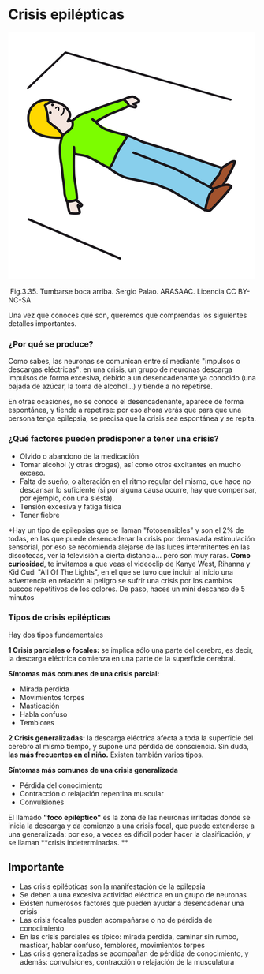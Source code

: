 # Crisis epilépticas


![](img/M3_35.png)


 Fig.3.35. Tumbarse boca arriba. Sergio Palao. ARASAAC. Licencia CC BY-NC-SA

Una vez que conoces qué son, queremos que comprendas los siguientes detalles importantes.

### **¿Por qué se produce?**

Como sabes, las neuronas se comunican entre sí mediante "impulsos o descargas eléctricas": en una crisis, un grupo de neuronas descarga impulsos de forma excesiva, debido a un desencadenante ya conocido (una bajada de azúcar, la toma de alcohol...) y tiende a no repetirse.

En otras ocasiones, no se conoce el desencadenante, aparece de forma espontánea, y tiende a repetirse: por eso ahora verás que para que una persona tenga epilepsia, se precisa que la crisis sea espontánea y se repita.

### **¿Qué factores pueden predisponer a tener una crisis?**

*   Olvido o abandono de la medicación
*   Tomar alcohol (y otras drogas), así como otros excitantes en mucho exceso.
*   Falta de sueño, o alteración en el ritmo regular del mismo, que hace no descansar lo suficiente (si por alguna causa ocurre, hay que compensar, por ejemplo, con una siesta).
*   Tensión excesiva y fatiga física
*   Tener fiebre

*Hay un tipo de epilepsias que se llaman "fotosensibles" y son el 2% de todas, en las que puede desencadenar la crisis por demasiada estimulación sensorial, por eso se recomienda alejarse de las luces intermitentes en las discotecas, ver la televisión a cierta distancia... pero son muy raras. **Como curiosidad**, te invitamos a que veas el videoclip de Kanye West, Rihanna y Kid Cudi "All Of The Lights", en el que se tuvo que incluir al inicio una advertencia en relación al peligro se sufrir una crisis por los cambios buscos repetitivos de los colores. De paso, haces un mini descanso de 5 minutos

### **Tipos de crisis epilépticas**

Hay dos tipos fundamentales

**1 Crisis parciales o focales:** se implica sólo una parte del cerebro, es decir, la descarga eléctrica comienza en una parte de la superficie cerebral.

**Síntomas más comunes de una crisis parcial:**

*   Mirada perdida
*   Movimientos torpes
*   Masticación
*   Habla confuso
*   Temblores

**2 Crisis generalizadas:** la descarga eléctrica afecta a toda la superficie del cerebro al mismo tiempo, y supone una pérdida de consciencia. Sin duda, **las más frecuentes en el niño.** Existen también varios tipos.

**Síntomas más comunes de una crisis generalizada**

*   Pérdida del conocimiento
*   Contracción o relajación repentina muscular
*   Convulsiones

El llamado **"foco epiléptico"** es la zona de las neuronas irritadas donde se inicia la descarga y da comienzo a una crisis focal, que puede extenderse a una generalizada: por eso, a veces es difícil poder hacer la clasificación, y se llaman **crisis indeterminadas. **

## Importante

*   Las crisis epilépticas son la manifestación de la epilepsia
*   Se deben a una excesiva actividad eléctrica en un grupo de neuronas
*   Existen numerosos factores que pueden ayudar a desencadenar una crisis
*   Las crisis focales pueden acompañarse o no de pérdida de conocimiento
*   En las crisis parciales es típico: mirada perdida, caminar sin rumbo, masticar, hablar confuso, temblores, movimientos torpes
*   Las crisis generalizadas se acompañan de pérdida de conocimiento, y además: convulsiones, contracción o relajación de la musculatura

